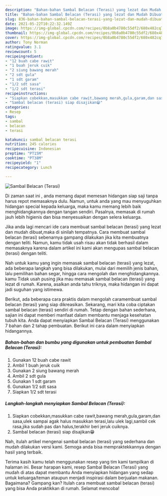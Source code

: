 ```yaml
---
description: "Bahan-bahan Sambal Belacan (Terasi) yang lezat dan Mudah Dibuat"
title: "Bahan-bahan Sambal Belacan (Terasi) yang lezat dan Mudah Dibuat"
slug: 836-bahan-bahan-sambal-belacan-terasi-yang-lezat-dan-mudah-dibuat
date: 2021-05-22T10:22:32.149Z
image: https://img-global.cpcdn.com/recipes/0b8a0b4780c55df2/680x482cq70/sambal-belacan-terasi-foto-resep-utama.jpg
thumbnail: https://img-global.cpcdn.com/recipes/0b8a0b4780c55df2/680x482cq70/sambal-belacan-terasi-foto-resep-utama.jpg
cover: https://img-global.cpcdn.com/recipes/0b8a0b4780c55df2/680x482cq70/sambal-belacan-terasi-foto-resep-utama.jpg
author: Tony Norman
ratingvalue: 3.1
reviewcount: 5
recipeingredient:
- "12 buah cabe rawit"
- "1 buah jeruk cuik"
- "2 siung bawang merah"
- "2 sdt gula"
- "1 sdt garam"
- "1/2 sdt sasa"
- "1/2 sdt terasi"
recipeinstructions:
- "Siapkan cobekkan,masukkan cabe rawit,bawang merah,gula,garam,dan sasa,ulek sampai agak halus masukkan terasi,lalu ulek lagi,sambil cek rasa,jika sudah pas dan halus,terakhir beri jeruk cuiknya."
- "Sambal belacan (terasi) siap disajikan😁"
categories:
- Resep
tags:
- sambal
- belacan
- terasi

katakunci: sambal belacan terasi 
nutrition: 245 calories
recipecuisine: Indonesian
preptime: "PT15M"
cooktime: "PT38M"
recipeyield: "1"
recipecategory: Lunch

---
```



![Sambal Belacan (Terasi)](https://img-global.cpcdn.com/recipes/0b8a0b4780c55df2/680x482cq70/sambal-belacan-terasi-foto-resep-utama.jpg)

Di zaman  saat ini , anda memang dapat memesan hidangan siap saji tanpa harus repot memasaknya dulu. Namun, untuk anda yang mau menyuguhkan hidangan special kepada keluarga, maka kamu memang lebih baik menghidangkannya dengan tangan sendiri. Pasalnya, memasak di rumah jauh lebih higienis dan bisa menyesuaikan dengan selera keluarga.

Jika anda lagi mencari ide cara membuat sambal belacan (terasi) yang lezat dan mudah dibuat,maka di sinilah tempatnya. Cara membuat sambal belacan (terasi)  sebenarnya gampang dilakukan jika kita membuatnya dengan teliti. Namun, kamu tidak usah risau akan tidak berhasil dalam memasaknya 
karena dalam artikel ini kami akan mengupas sambal belacan (terasi) dengan teliti.  



Nah untuk kamu yang ingin memasak sambal belacan (terasi) yang lezat, ada beberapa langkah yang bisa dilakukan, mulai dari memilih jenis bahan, lalu pemilihan bahan segar, hingga cara mengolah dan menghidangkannya. kamu Tidak usah pusing jika mau memasak sambal belacan (terasi) yang lezat di rumah. Karena, asalkan anda  tahu triknya, maka hidangan ini dapat jadi suguhan yang istimewa.

Berikut, ada beberapa cara praktis  dalam mengolah caramembuat sambal belacan (terasi) yang siap dikreasikan. Sekarang, mari kita coba ciptakan sambal belacan (terasi) sendiri di rumah. Tetap dengan bahan sederhana, sajian ini dapat memberi manfaat dalam membantu menjaga kesehatan tubuh kita. Anda dapat menyiapkan Sambal Belacan (Terasi) menggunakan 7 bahan dan 2 tahap pembuatan. Berikut ini cara dalam menyiapkan hidangannya.

<!--inarticleads1-->

##### Bahan-bahan dan bumbu yang digunakan untuk pembuatan Sambal Belacan (Terasi):

1. Gunakan 12 buah cabe rawit
1. Ambil 1 buah jeruk cuik
1. Gunakan 2 siung bawang merah
1. Ambil 2 sdt gula
1. Gunakan 1 sdt garam
1. Gunakan 1/2 sdt sasa
1. Siapkan 1/2 sdt terasi




<!--inarticleads2-->

##### Langkah-langkah menyiapkan Sambal Belacan (Terasi):

1. Siapkan cobekkan,masukkan cabe rawit,bawang merah,gula,garam,dan sasa,ulek sampai agak halus masukkan terasi,lalu ulek lagi,sambil cek rasa,jika sudah pas dan halus,terakhir beri jeruk cuiknya.
1. Sambal belacan (terasi) siap disajikan😁




Nah, itulah artikel mengenai  sambal belacan (terasi)  yang sederhana dan mudah dilakukan versi kami. Semoga anda bisa mempraktekkannya dengan hasil yang terbaik. 

Terima kasih kamu telah menggunakan resep yang tim kami tampilkan di halaman ini. Besar harapan kami, resep  Sambal Belacan (Terasi) yang mudah di atas dapat membantu Anda menyiapkan hidangan yang sedap untuk keluarga/teman ataupun menjadi inspirasi dalam berjualan makanan. Bagaimana? Gampang kan? Itulah cara membuat sambal belacan (terasi) yang bisa Anda praktikkan di rumah. Selamat mencoba!

